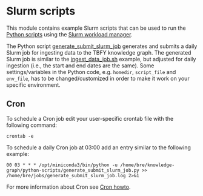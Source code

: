 # Slurm scripts
This module contains example Slurm scripts that can be used to run the [Python scripts](https://github.com/TBFY/knowledge-graph/tree/master/python-scripts) using the [Slurm workload manager](https://slurm.schedmd.com/documentation.html).

The Python script [generate_submit_slurm_job](https://github.com/TBFY/knowledge-graph/blob/master/python-scripts/generate_submit_slurm_job.py) generates and submits a daily Slurm job for ingesting data to the TBFY knowledge graph. The generated Slurm job is similar to the [ingest_data_job.sh](https://github.com/TBFY/knowledge-graph/blob/master/slurm-scripts/ingest_data_job.sh) example, but adjusted for daily ingestion (i.e., the start and end dates are the same). Some settings/variables in the Python code, e.g. `homedir`, `script_file` and `env_file`, has to be changed/customized in order to make it work on your specific environment.

## Cron
To schedule a Cron job edit your user-specific crontab file with the following command:
```
crontab -e
```

To schedule a daily Cron job at 03:00 add an entry similar to the following example:
```
00 03 * * * /opt/miniconda3/bin/python -u /home/bre/knowledge-graph/python-scripts/generate_submit_slurm_job.py >> /home/bre/jobs/generate_submit_slurm_job.log 2>&1
```

For more information about Cron see [Cron howto](https://help.ubuntu.com/community/CronHowto).
